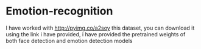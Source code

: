 # Emotion-recognition

I have worked with http://pyimg.co/a2soy this dataset, you can download it using the link i have provided, i have provided the pretrained weights of both face detection and emotion detection models 
